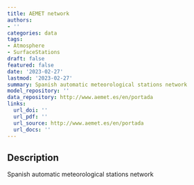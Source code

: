 ```yaml
---
title: AEMET network
authors:
- ''
categories: data
tags:
- Atmosphere
- SurfaceStations
draft: false
featured: false
date: '2023-02-27'
lastmod: '2023-02-27'
summary: Spanish automatic meteorological stations network
model_repository: ''
data_repository: http://www.aemet.es/en/portada
links:
  url_doi: ''
  url_pdf: ''
  url_source: http://www.aemet.es/en/portada
  url_docs: ''
---
```


## Description

Spanish automatic meteorological stations network

